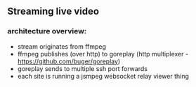 ## Streaming live video

### architecture overview:

- stream originates from ffmpeg
- ffmpeg publishes (over http) to goreplay (http multiplexer - https://github.com/buger/goreplay)
- goreplay sends to multiple ssh port forwards
- each site is running a jsmpeg websocket relay viewer thing


